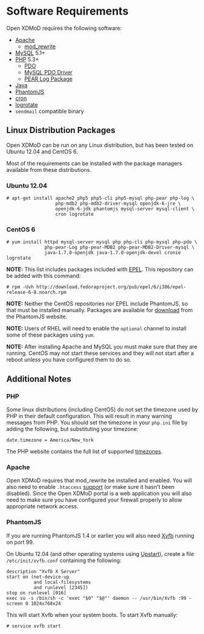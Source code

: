 Software Requirements
=====================

Open XDMoD requires the following software:

- [Apache][]
    - [mod_rewrite][]
- [MySQL][] 5.1+
- [PHP][] 5.3+
    - [PDO][]
    - [MySQL PDO Driver][pdo-mysql]
    - [PEAR Log Package][pear-log]
- [Java][]
- [PhantomJS][]
- [cron][]
- [logrotate][]
- `sendmail` compatible binary

[apache]:      http://httpd.apache.org/
[mod_rewrite]: http://httpd.apache.org/docs/current/mod/mod_rewrite.html
[mysql]:       http://www.mysql.com/
[php]:         http://www.php.net/
[pdo]:         http://www.php.net/manual/en/book.pdo.php
[pdo-mysql]:   http://www.php.net/manual/en/ref.pdo-mysql.php
[pear-log]:    http://pear.php.net/package/Log
[java]:        http://java.com/
[phantomjs]:   http://phantomjs.org/
[cron]:        https://en.wikipedia.org/wiki/Cron
[logrotate]:   http://linux.die.net/man/8/logrotate

Linux Distribution Packages
---------------------------

Open XDMoD can be run on any Linux distribution, but has been tested on
Ubuntu 12.04 and CentOS 6.

Most of the requirements can be installed with the package managers
available from these distributions.

### Ubuntu 12.04

    # apt-get install apache2 php5 php5-cli php5-mysql php-pear php-log \
                      php-mdb2 php-mdb2-driver-mysql openjdk-6-jre \
                      openjdk-6-jdk phantomjs mysql-server mysql-client \
                      cron logrotate

### CentOS 6

    # yum install httpd mysql-server mysql php php-cli php-mysql php-pdo \
                  php-pear-Log php-pear-MDB2 php-pear-MDB2-Driver-mysql \
                  java-1.7.0-openjdk java-1.7.0-openjdk-devel cronie logrotate

**NOTE:** This list includes packages included with
[EPEL](http://fedoraproject.org/wiki/EPEL).  This repository can be
added with this command:

    # rpm -Uvh http://download.fedoraproject.org/pub/epel/6/i386/epel-release-6-8.noarch.rpm

**NOTE:** Neither the CentOS repositories nor EPEL include PhantomJS,
so that must be installed manually.  Packages are available for
[download](http://phantomjs.org/download.html) from the PhantomJS
website.

**NOTE:** Users of RHEL will need to enable the `optional` channel to
install some of these packages using `yum`.

**NOTE:** After installing Apache and MySQL you must make sure that they
are running.  CentOS may not start these services and they will not
start after a reboot unless you have configured them to do so.

Additional Notes
----------------

### PHP

Some linux distributions (including CentOS) do not set the timezone used
by PHP in their default configuration.  This will result in many warning
messages from PHP.  You should set the timezone in your `php.ini` file
by adding the following, but substituting your timezone:

    date.timezone = America/New_York

The PHP website contains the full list of supported [timezones][].

[timezones]: http://php.net/manual/en/timezones.php

### Apache

Open XDMoD requires that mod_rewrite be installed and enabled.  You will
also need to enable `.htaccess`
[support](http://httpd.apache.org/docs/current/howto/htaccess.html) (or
make sure it hasn't been disabled).  Since the Open XDMoD portal is a
web application you will also need to make sure you have configured your
firewall properly to allow appropriate network access.

### PhantomJS

If you are running PhantomJS 1.4 or earlier you will also need [Xvfb][]
running on port 99.

On Ubuntu 12.04 (and other operating systems using [Upstart][]), create
a file `/etc/init/xvfb.conf` containing the following:

    description "Xvfb X Server"
    start on (net-device-up
              and local-filesystems
              and runlevel [2345])
    stop on runlevel [016]
    exec su -s /bin/sh -c 'exec "$0" "$@"' daemon -- /usr/bin/Xvfb :99 -screen 0 1024x768x24

This will start Xvfb when your system boots.  To start Xvfb manually:

    # service xvfb start

[xvfb]:    http://www.x.org/archive/current/doc/man/man1/Xvfb.1.xhtml
[upstart]: http://upstart.ubuntu.com/

